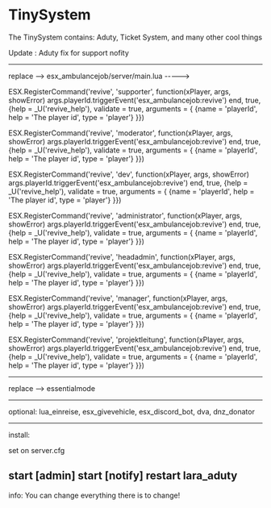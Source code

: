 # TinySystem
The TinySystem contains: Aduty, Ticket System, and many other cool things 


Update : Aduty fix for support nofity





----------------------------------------------------------------------------------------------------------------------------------------------------------------------
replace --> esx_ambulancejob/server/main.lua ----->

ESX.RegisterCommand('revive', 'supporter', function(xPlayer, args, showError)
	args.playerId.triggerEvent('esx_ambulancejob:revive')
end, true, {help = _U('revive_help'), validate = true, arguments = {
	{name = 'playerId', help = 'The player id', type = 'player'}
}})

ESX.RegisterCommand('revive', 'moderator', function(xPlayer, args, showError)
	args.playerId.triggerEvent('esx_ambulancejob:revive')
end, true, {help = _U('revive_help'), validate = true, arguments = {
	{name = 'playerId', help = 'The player id', type = 'player'}
}})

ESX.RegisterCommand('revive', 'dev', function(xPlayer, args, showError)
	args.playerId.triggerEvent('esx_ambulancejob:revive')
end, true, {help = _U('revive_help'), validate = true, arguments = {
	{name = 'playerId', help = 'The player id', type = 'player'}
}})

ESX.RegisterCommand('revive', 'administrator', function(xPlayer, args, showError)
	args.playerId.triggerEvent('esx_ambulancejob:revive')
end, true, {help = _U('revive_help'), validate = true, arguments = {
	{name = 'playerId', help = 'The player id', type = 'player'}
}})

ESX.RegisterCommand('revive', 'headadmin', function(xPlayer, args, showError)
	args.playerId.triggerEvent('esx_ambulancejob:revive')
end, true, {help = _U('revive_help'), validate = true, arguments = {
	{name = 'playerId', help = 'The player id', type = 'player'}
}})

ESX.RegisterCommand('revive', 'manager', function(xPlayer, args, showError)
	args.playerId.triggerEvent('esx_ambulancejob:revive')
end, true, {help = _U('revive_help'), validate = true, arguments = {
	{name = 'playerId', help = 'The player id', type = 'player'}
}})

ESX.RegisterCommand('revive', 'projektleitung', function(xPlayer, args, showError)
	args.playerId.triggerEvent('esx_ambulancejob:revive')
end, true, {help = _U('revive_help'), validate = true, arguments = {
	{name = 'playerId', help = 'The player id', type = 'player'}
}})


----------------

replace --> essentialmode

-----

optional: lua_einreise, esx_givevehicle, esx_discord_bot, dva, dnz_donator

----

install:

set on server.cfg

start [admin]
start [notify]
restart lara_aduty
----

info: You can change everything there is to change!
